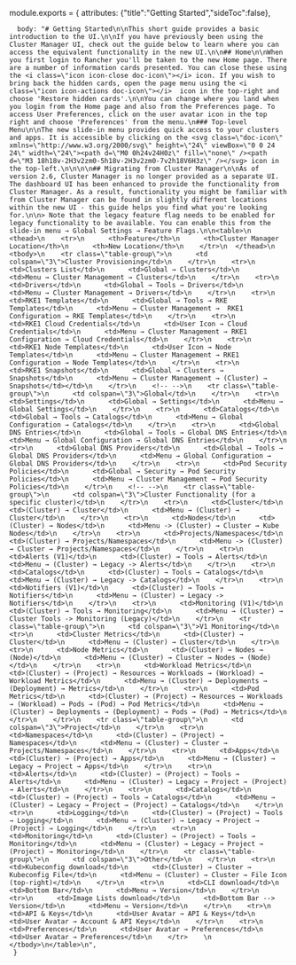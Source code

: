 
module.exports = { 
      attributes: {"title":"Getting Started","sideToc":false},
    
      body: "# Getting Started\n\nThis short guide provides a basic introduction to the UI.\n\nIf you have previously been using the Cluster Manager UI, check out the guide below to learn where you can access the equivalent functionality in the new UI.\n\n## Home\n\nWhen you first login to Rancher you'll be taken to the new Home page. There are a number of information cards presented. You can close these using the <i class=\"icon icon-close doc-icon\"></i> icon. If you wish to bring back the hidden cards, open the page menu using the <i class=\"icon icon-actions doc-icon\"></i>  icon in the top-right and choose 'Restore hidden cards'.\n\nYou can change where you land when you login from the Home page and also from the Preferences page. To access User Preferences, click on the user avatar icon in the top right and choose 'Preferences' from the menu.\n### Top-level Menu\n\nThe new slide-in menu provides quick access to your clusters and apps. It is accessible by clicking on the <svg class=\"doc-icon\" xmlns=\"http://www.w3.org/2000/svg\" height=\"24\" viewBox=\"0 0 24 24\" width=\"24\"><path d=\"M0 0h24v24H0z\" fill=\"none\" /><path d=\"M3 18h18v-2H3v2zm0-5h18v-2H3v2zm0-7v2h18V6H3z\" /></svg> icon in the top-left.\n\n\n\n## Migrating from Cluster Manager\n\nAs of version 2.6, Cluster Manager is no longer provided as a separate UI. The dashboard UI has been enhanced to provide the functionality from Cluster Manager. As a result, functionality you might be familiar with from Cluster Manager can be found in slightly different locations within the new UI - this guide helps you find what you're looking for.\n\n> Note that the legacy feature flag needs to be enabled for legacy functionality to be available. You can enable this from the slide-in menu → Global Settings → Feature Flags.\n\n<table>\n  <thead>\n    <tr>\n      <th>Feature</th>\n      <th>Cluster Manager Location</th>\n      <th>New Location</th>\n    </tr>\n  </thead>\n  <tbody>\n    <tr class=\"table-group\">\n      <td colspan=\"3\">Cluster Provisioning</td>\n    </tr>\n    <tr>\n      <td>Clusters List</td>\n      <td>Global → Clusters</td>\n      <td>Menu → Cluster Management → Clusters</td>\n    </tr>\n    <tr>\n      <td>Drivers</td>\n      <td>Global → Tools → Drivers</td>\n      <td>Menu → Cluster Management → Drivers</td>\n    </tr>\n    <tr>\n      <td>RKE1 Templates</td>\n      <td>Global → Tools → RKE Templates</td>\n      <td>Menu → Cluster Management →  RKE1 Configuration → RKE Templates</td>\n    </tr>\n    <tr>\n      <td>RKE1 Cloud Credentials</td>\n      <td>User Icon → Cloud Credentials</td>\n      <td>Menu → Cluster Management → RKE1 Configuration → Cloud Credentials</td>\n    </tr>\n    <tr>\n      <td>RKE1 Node Templates</td>\n      <td>User Icon → Node Templates</td>\n      <td>Menu → Cluster Management → RKE1 Configuration → Node Templates</td>\n    </tr>\n    <tr>\n      <td>RKE1 Snapshots</td>\n      <td>Global → Clusters → Snapshots</td>\n      <td>Menu → Cluster Management → (Cluster) → Snapshots</td></td>\n    </tr>\n    <!-- -->\n    <tr class=\"table-group\">\n      <td colspan=\"3\">Global</td>\n    </tr>\n    <tr>\n      <td>Settings</td>\n      <td>Global → Settings</td>\n      <td>Menu → Global Settings</td>\n    </tr>\n    <tr>\n      <td>Catalogs</td>\n      <td>Global → Tools → Catalogs</td>\n      <td>Menu → Global Configuration → Catalogs</td>\n    </tr>\n    <tr>\n      <td>Global DNS Entries</td>\n      <td>Global → Tools → Global DNS Entries</td>\n      <td>Menu → Global Configuration → Global DNS Entries</td>\n    </tr>\n    <tr>\n      <td>Global DNS Providers</td>\n      <td>Global → Tools → Global DNS Providers</td>\n      <td>Menu → Global Configuration → Global DNS Providers</td>\n    </tr>\n    <tr>\n      <td>Pod Security Policies</td>\n      <td>Global → Security → Pod Security Policies</td>\n      <td>Menu → Cluster Management → Pod Security Policies</td>\n    </tr>\n    <!-- -->\n    <tr class=\"table-group\">\n      <td colspan=\"3\">Cluster Functionality (for a specific cluster)</td>\n    </tr>\n    <tr>\n      <td>Cluster</td>\n      <td>(Cluster) → Cluster</td>\n      <td>Menu → (Cluster) → Cluster</td>\n    </tr>\n    <tr>\n      <td>Nodes</td>\n      <td>(Cluster) → Nodes</td>\n      <td>Menu -> (Cluster) → Cluster → Kube Nodes</td>\n    </tr>\n    <tr>\n      <td>Projects/Namespaces</td>\n      <td>(Cluster) → Projects/Namespaces</td>\n      <td>Menu -> (Cluster) → Cluster → Projects/Namespaces</td>\n    </tr>\n    <tr>\n      <td>Alerts (V1)</td>\n      <td>(Cluster) → Tools → Alerts</td>\n      <td>Menu → (Cluster) → Legacy -> Alerts</td>\n    </tr>\n    <tr>\n      <td>Catalogs</td>\n      <td>(Cluster) → Tools → Catalogs</td>\n      <td>Menu → (Cluster) → Legacy -> Catalogs</td>\n    </tr>\n    <tr>\n      <td>Notifiers (V1)</td>\n      <td>(Cluster) → Tools → Notifiers</td>\n      <td>Menu → (Cluster) → Legacy -> Notifiers</td>\n    </tr>\n    <tr>\n      <td>Monitoring (V1)</td>\n      <td>(Cluster) → Tools → Monitoring</td>\n      <td>Menu → (Cluster) → Cluster Tools -> Monitoring (Legacy)</td>\n    </tr>\n    <tr class=\"table-group\">\n      <td colspan=\"3\">V1 Monitoring</td>\n    <tr>\n      <td>Cluster Metrics</td>\n      <td>(Cluster) → Cluster</td>\n      <td>Menu → (Cluster) → Cluster</td>\n    </tr>\n    <tr>\n      <td>Node Metrics</td>\n      <td>(Cluster) → Nodes → (Node)</td>\n      <td>Menu → (Cluster) → Cluster → Nodes → (Node)</td>\n    </tr>\n    <tr>\n      <td>Workload Metrics</td>\n      <td>(Cluster) → (Project) → Resources → Workloads → (Workload) → Workload Metrics</td>\n      <td>Menu → (Cluster) → Deployments → (Deployment) → Metrics</td>\n    </tr>\n    <tr>\n      <td>Pod Metrics</td>\n      <td>(Cluster) → (Project) → Resources → Workloads → (Workload) → Pods → (Pod) → Pod Metrics</td>\n      <td>Menu → (Cluster) → Deployments → (Deployment) → Pods → (Pod) → Metrics</td>\n    </tr>\n    </tr>\n    <tr class=\"table-group\">\n      <td colspan=\"3\">Project</td>\n    </tr>\n    <tr>\n      <td>Namespaces</td>\n      <td>(Cluster) → (Project) → Namespaces</td>\n      <td>Menu → (Cluster) → Cluster → Projects/Namespaces</td>\n    </tr>\n    <tr>\n      <td>Apps</td>\n      <td>(Cluster) → (Project) → Apps</td>\n      <td>Menu → (Cluster) → Legacy → Project → Apps</td>\n    </tr>\n    <tr>\n      <td>Alerts</td>\n      <td>(Cluster) → (Project) → Tools → Alerts</td>\n      <td>Menu → (Cluster) → Legacy → Project → (Project) → Alerts</td>\n    </tr>\n    <tr>\n      <td>Catalogs</td>\n      <td>(Cluster) → (Project) → Tools → Catalogs</td>\n      <td>Menu → (Cluster) → Legacy → Project → (Project) → Catalogs</td>\n    </tr>\n    <tr>\n      <td>Logging</td>\n      <td>(Cluster) → (Project) → Tools → Logging</td>\n      <td>Menu → (Cluster) → Legacy → Project → (Project) → Logging</td>\n    </tr>\n    <tr>\n      <td>Monitoring</td>\n      <td>(Cluster) → (Project) → Tools → Monitoring</td>\n      <td>Menu → (Cluster) → Legacy → Project → (Project) → Monitoring</td>\n    </tr>\n    <tr class=\"table-group\">\n      <td colspan=\"3\">Other</td>\n    </tr>\n    <tr>\n      <td>Kubeconfig download</td>\n      <td>(Cluster) → Cluster → Kubeconfig File</td>\n      <td>Menu → (Cluster) → Cluster → File Icon (top-right)</td>\n    </tr>\n    <tr>\n      <td>CLI download</td>\n      <td>Bottom Bar</td>\n      <td>Menu → Version</td>\n    </tr>\n    <tr>\n      <td>Image Lists download</td>\n      <td>Bottom Bar --> Version</td>\n      <td>Menu → Version</td>\n    </tr>\n    <tr>\n      <td>API & Keys</td>\n      <td>User Avatar → API & Keys</td>\n      <td>User Avatar → Account & API Keys</td>\n    </tr>\n    <tr>\n      <td>Preferences</td>\n      <td>User Avatar → Preferences</td>\n      <td>User Avatar → Preferences</td>\n    </tr>    \n  </tbody>\n</table>\n",
     }